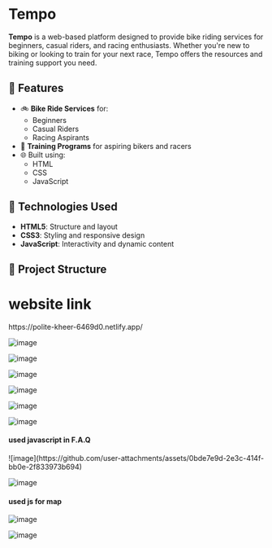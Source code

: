 # Tempo




**Tempo** is a web-based platform designed to provide bike riding services for beginners, casual riders, and racing enthusiasts. Whether you're new to biking or looking to train for your next race, Tempo offers the resources and training support you need.

## 🌟 Features

- 🚲 **Bike Ride Services** for:
  - Beginners
  - Casual Riders
  - Racing Aspirants
- 🏁 **Training Programs** for aspiring bikers and racers
- 🌐 Built using:
  - HTML
  - CSS
  - JavaScript

## 🔧 Technologies Used

- **HTML5**: Structure and layout
- **CSS3**: Styling and responsive design
- **JavaScript**: Interactivity and dynamic content

## 📁 Project Structure









<h1>website link </h1>
https://polite-kheer-6469d0.netlify.app/

![image](https://github.com/user-attachments/assets/7e74523c-55ab-4588-86d5-76d3d3822e4b)

![image](https://github.com/user-attachments/assets/9d6540c5-a612-4759-8a31-a42c7191590a)

![image](https://github.com/user-attachments/assets/420f8d4c-ce90-4312-b01f-e2d426c8cd98)

![image](https://github.com/user-attachments/assets/2bad1896-eccb-4933-bc0e-6cda24a78c28)

![image](https://github.com/user-attachments/assets/dac0ac9b-d823-4c04-9ceb-08c7783e163f)

![image](https://github.com/user-attachments/assets/aec4d5b0-2e65-45f4-a068-a3c06ded59ff)


<h4>used javascript in F.A.Q</h4>
![image](https://github.com/user-attachments/assets/0bde7e9d-2e3c-414f-bb0e-2f833973b694)

![image](https://github.com/user-attachments/assets/35e35cb4-24fd-40dc-8fa7-2416fb86d3bb)

<h4>used js for map </h4>

![image](https://github.com/user-attachments/assets/cb3fb5ed-ef65-4781-865e-10514edd7eb0)

![image](https://github.com/user-attachments/assets/98d754dd-01cd-433e-a775-171fde6147f8)
